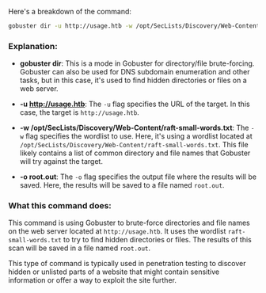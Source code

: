  Here's a breakdown of the command:

```bash
gobuster dir -u http://usage.htb -w /opt/SecLists/Discovery/Web-Content/raft-small-words.txt -o root.out
```

### Explanation:
- **gobuster dir**: This is a mode in Gobuster for directory/file brute-forcing. Gobuster can also be used for DNS subdomain enumeration and other tasks, but in this case, it's used to find hidden directories or files on a web server.

- **-u http://usage.htb**: The `-u` flag specifies the URL of the target. In this case, the target is `http://usage.htb`.

- **-w /opt/SecLists/Discovery/Web-Content/raft-small-words.txt**: The `-w` flag specifies the wordlist to use. Here, it's using a wordlist located at `/opt/SecLists/Discovery/Web-Content/raft-small-words.txt`. This file likely contains a list of common directory and file names that Gobuster will try against the target.

- **-o root.out**: The `-o` flag specifies the output file where the results will be saved. Here, the results will be saved to a file named `root.out`.

### What this command does:
This command is using Gobuster to brute-force directories and file names on the web server located at `http://usage.htb`. It uses the wordlist `raft-small-words.txt` to try to find hidden directories or files. The results of this scan will be saved in a file named `root.out`.

This type of command is typically used in penetration testing to discover hidden or unlisted parts of a website that might contain sensitive information or offer a way to exploit the site further.
